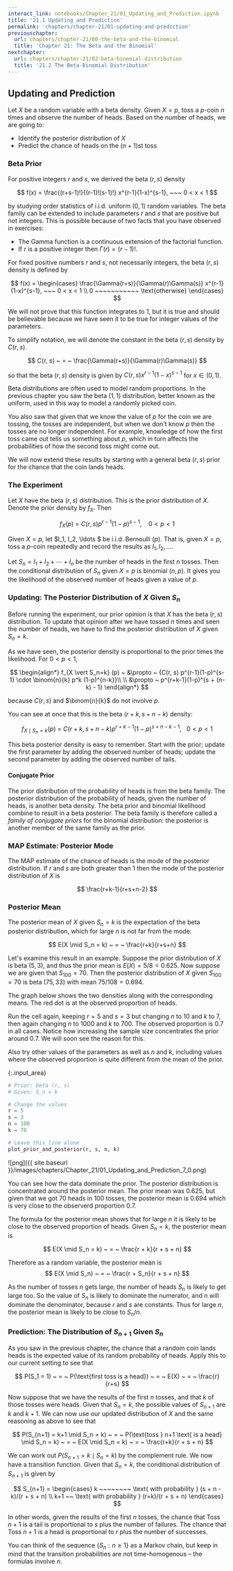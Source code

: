 ```yaml
---
interact_link: notebooks/Chapter_21/01_Updating_and_Prediction.ipynb
title: '21.1 Updating and Prediction'
permalink: 'chapters/chapter-21/01-updating-and-prediction'
previouschapter:
  url: chapters/chapter-21/00-the-beta-and-the-binomial
  title: 'Chapter 21: The Beta and the Binomial'
nextchapter:
  url: chapters/chapter-21/02-beta-binomial-distribution
  title: '21.2 The Beta-Binomial Distribution'
---
```


## Updating and Prediction

Let $X$ be a random variable with a beta density. Given $X=p$, toss a $p$-coin $n$ times and observe the number of heads. Based on the number of heads, we are going to:
- Identify the posterior distribution of $X$ 
- Predict the chance of heads on the $(n+1)$st toss

### Beta Prior
For positive integers $r$ and $s$, we derived the beta $(r, s)$ density

$$
f(x) = \frac{(r+s-1)!}{(r-1)!(s-1)!} x^{r-1}(1-x)^{s-1}, ~~~ 0 < x < 1
$$

by studying order statistics of i.i.d. uniform $(0, 1)$ random variables. The beta family can be extended to include parameters $r$ and $s$ that are positive but not integers. This is possible because of two facts that you have observed in exercises:
- The Gamma function is a continuous extension of the factorial function.
- If $r$ is a positive integer then $\Gamma(r) = (r-1)!$.

For fixed positive numbers $r$ and $s$, not necessarily integers, the beta $(r, s)$ density is defined by

$$
f(x) = 
\begin{cases}
\frac{\Gamma(r+s)}{\Gamma(r)\Gamma(s)} x^{r-1}(1-x)^{s-1}, ~~~ 0 < x < 1 \\
0 ~~~~~~~~~~~ \text{otherwise}
\end{cases}
$$

We will not prove that this function integrates to 1, but it is true and should be believable because we have seen it to be true for integer values of the parameters.

To simplify notation, we will denote the constant in the beta $(r, s)$ density by $C(r, s)$.

$$
C(r, s) ~ = ~ \frac{\Gamma(r+s)}{\Gamma(r)\Gamma(s)}
$$

so that the beta $(r, s)$ density is given by $C(r, s)x^{r-1}(1-x)^{s-1}$ for $x \in (0, 1)$.

Beta distributions are often used to model random proportions. In the previous chapter you saw the beta $(1, 1)$ distribution, better known as the uniform, used in this way to model a randomly picked coin.

You also saw that given that we know the value of $p$ for the coin we are tossing, the tosses are independent, but when we don't know $p$ then the tosses are no longer independent. For example, knowledge of how the first toss came out tells us something about $p$, which in turn affects the probabilities of how the second toss might come out. 

We will now extend these results by starting with a general beta $(r, s)$ prior for the chance that the coin lands heads.

### The Experiment
Let $X$ have the beta $(r, s)$ distribution. This is the prior distribution of $X$. Denote the prior density by $f_X$. Then

$$
f_X(p) ~ = ~ C(r, s)p^{r-1}(1-p)^{s-1}, ~~~~ 0 < p < 1
$$

Given $X = p$, let $I_1, I_2, \ldots $ be i.i.d. Bernoulli $(p)$. That is, given $X = p$, toss a $p$-coin repeatedly and record the results as $I_1, I_2, \ldots$.

Let $S_n = I_1 + I_2 + \cdots + I_n$ be the number of heads in the first $n$ tosses. Then the conditional distribution of $S_n$ given $X = p$ is binomial $(n, p)$. It gives you the likelihood of the observed number of heads given a value of $p$.

### Updating: The Posterior Distribution of $X$ Given $S_n$
Before running the experiment, our prior opinion is that $X$ has the beta $(r, s)$ distribution. To update that opinion after we have tossed $n$ times and seen the number of heads, we have to find the posterior distribution of $X$ given $S_n = k$.

As we have seen, the posterior density is proportional to the prior times the likelihood. For $0 < p < 1$,

$$
\begin{align*}
f_{X \vert S_n=k} (p) ~ &\propto ~ {C(r, s) p^{r-1}(1-p)^{s-1} \cdot \binom{n}{k} p^k (1-p)^{n-k}}\\ \\
&\propto ~ p^{r+k-1}(1-p)^{s + (n-k) - 1} 
\end{align*}
$$

because $C(r, s)$ and $\binom{n}{k}$ do not involve $p$.

You can see at once that this is the beta $(r+k, s+n-k)$ density:

$$
f_{X \mid S_n = k} (p) ~ = ~ C(r+k, s+n-k) p^{r+k-1}(1-p)^{s + n - k - 1}, ~~~ 0 < p < 1
$$

This beta posterior density is easy to remember. Start with the prior; update the first parameter by adding the observed number of heads; update the second parameter by adding the observed number of tails.

#### Conjugate Prior
The prior distribution of the probability of heads is from the beta family. The posterior distribution of the probability of heads, given the number of heads, is another beta density. The beta prior and binomial likelihood combine to result in a beta posterior. The beta family is therefore called a *family of conjugate priors* for the binomial distribution: the posterior is another member of the same family as the prior.

### MAP Estimate: Posterior Mode
The MAP estimate of the chance of heads is the mode of the posterior distribution. If $r$ and $s$ are both greater than 1 then the mode of the posterior distribution of $X$ is

$$
\frac{r+k-1}{r+s+n-2}
$$

### Posterior Mean
The posterior mean of $X$ given $S_n = k$ is the expectation of the beta posterior distribution, which for large $n$ is not far from the mode:

$$
E(X \mid S_n = k) ~ = ~ \frac{r+k}{r+s+n} 
$$

Let's examine this result in an example. Suppose the prior distribution of $X$ is beta $(5, 3)$, and thus the prior mean is $E(X) = 5/8 = 0.625$.  Now suppose we are given that $S_{100} = 70$. Then the posterior distribution of $X$ given $S_{100} = 70$ is beta $(75, 33)$ with mean $75/108 = 0.694$.

The graph below shows the two densities along with the corresponding means. The red dot is at the observed proportion of heads. 

Run the cell again, keeping $r = 5$ and $s = 3$ but changing $n$ to 10 and $k$ to 7, then again changing $n$ to 1000 and $k$ to $700$. The observed proportion is 0.7 in all cases. Notice how increasing the sample size concentrates the prior around 0.7. We will soon see the reason for this. 

Also try other values of the parameters as well as $n$ and $k$, including values where the observed proportion is quite different from the mean of the prior.


{:.input_area}
```python
# Prior: beta (r, s)
# Given: S_n = k

# Change the values
r = 5
s = 3
n = 100
k = 70

# Leave this line alone
plot_prior_and_posterior(r, s, n, k)
```


![png]({{ site.baseurl }}/images/chapters/Chapter_21/01_Updating_and_Prediction_7_0.png)


You can see how the data dominate the prior. The posterior distribution is concentrated around the posterior mean. The prior mean was 0.625, but given that we got 70 heads in 100 tosses, the posterior mean is 0.694 which is very close to the observerd proportion 0.7. 

The formula for the posterior mean shows that for large $n$ it is likely to be close to the observed proportion of heads. Given $S_n = k$, the posterior mean is

$$
E(X \mid S_n = k) ~ = ~ \frac{r + k}{r + s + n}
$$

Therefore as a random variable, the posterior mean is
$$
E(X \mid S_n) ~ = ~ \frac{r + S_n}{r + s + n}
$$

As the number of tosses $n$ gets large, the number of heads $S_n$ is likely to get large too. So the value of $S_n$ is likely to dominate the numerator, and $n$ will dominate the denominator, because $r$ and $s$ are constants. Thus for large $n$, the posterior mean is likely to be close to $S_n/n$.

### Prediction: The Distribution of $S_{n+1}$ Given $S_n$
As you saw in the previous chapter, the chance that a random coin lands heads is the expected value of its random probability of heads. Apply this to our current setting to see that

$$
P(S_1 = 1) ~ = ~ P(\text{first toss is a head}) ~ = ~ E(X) ~ = ~ \frac{r}{r+s}
$$

Now suppose that we have the results of the first $n$ tosses, and that $k$ of those tosses were heads. Given that $S_n = k$, the possible values of $S_{n+1}$ are $k$ and $k+1$. We can now use our updated distribution of $X$ and the same reasoning as above to see that

$$
P(S_{n+1} = k+1 \mid S_n = k) ~ = ~ P(\text{toss } n+1 \text{ is a head} \mid S_n = k)
~ = ~ E(X \mid S_n = k) ~ = ~ \frac{r+k}{r + s + n}
$$

We can work out $P(S_{n+1} = k \mid S_n = k)$ by the complement rule. We now have a transition function. Given that $S_n = k$, the conditional distribution of $S_{n+1}$ is given by

$$
S_{n+1} =
\begin{cases} 
k ~~~~~~~~ \text{ with probability } (s + n - k)/(r + s + n) \\
k+1 ~~ \text{ with probability } (r+k)/(r + s + n)
\end{cases}
$$

In other words, given the results of the first $n$ tosses, the chance that Toss $n+1$ is a tail is proportional to $s$ plus the number of failures. The chance that Toss $n+1$ is a head is proportional to $r$ plus the number of successes.

You can think of the sequence $\{ S_n: n \ge 1 \}$ as a Markov chain, but keep in mind that the transition probabilities are not time-homogenous – the formulas involve $n$. 
